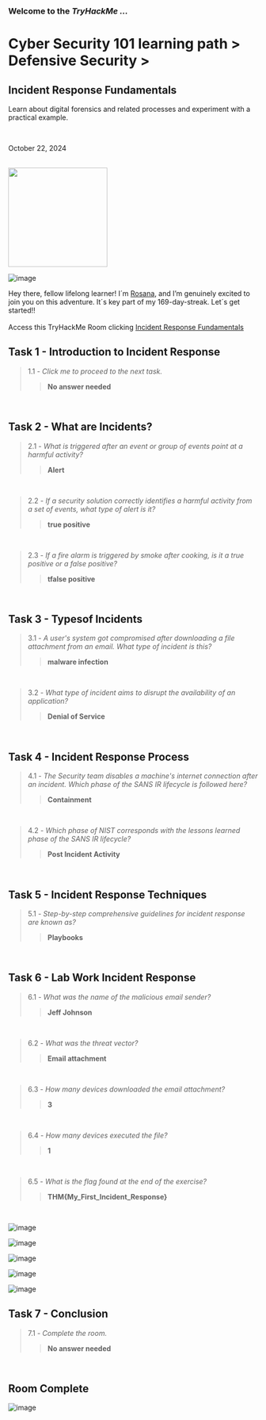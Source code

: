 <h3> Welcome to the <em>TryHackMe ...</em></h3>
<h1>Cyber Security 101 learning path > Defensive Security ></h1>
<h2>Incident Response Fundamentals</h2>
<p>Learn about digital forensics and related processes and experiment with a practical example.</p><br>
<p>October 22, 2024<br></p><br>

<img src="https://github.com/user-attachments/assets/f89974bc-8193-4e2f-b41e-1c56d67972cf" height="200" width="200">

![image](https://github.com/user-attachments/assets/84b8b9c9-cf29-42c1-840c-f2b6d67d5686)




<p>Hey there, fellow lifelong learner! I´m <a href="https://www.linkedin.com/in/rosanafssantos/">Rosana</a>, and I’m genuinely excited to join you on this adventure. It´s key part of my 169-day-streak. Let´s get started!!<br><br>
Access this TryHackMe Room clicking <a href="https://tryhackme.com/r/room/incidentresponsefundamentals">Incident Response Fundamentals</a></p>

<h2>Task 1 - Introduction to Incident Response</h2>

> 1.1 - <em>Click me to proceed to the next task.</em><br>
>> <strong>No answer needed</strong><br>
<p><br></p>



<h2>Task 2 - What are Incidents?</h2>

> 2.1 - <em>What is triggered after an event or group of events point at a harmful activity?</em><br>
>> <strong>Alert</strong><br>
<p><br></p>

> 2.2 - <em>If a security solution correctly identifies a harmful activity from a set of events, what type of alert is it?</em><br>
>> <strong>true positive</strong><br>
<p><br></p>

> 2.3 - <em>If a fire alarm is triggered by smoke after cooking, is it a true positive or a false positive?</em><br>
>> <strong>tfalse positive</strong><br>
<p><br></p>

<h2>Task 3 - Typesof Incidents</h2>

> 3.1 - <em>A user's system got compromised after downloading a file attachment from an email. What type of incident is this?</em><br>
>> <strong>malware infection</strong><br>
<p><br></p>

> 3.2 - <em>What type of incident aims to disrupt the availability of an application?</em><br>
>> <strong>Denial of Service</strong><br>
<p><br></p>

<h2>Task 4 - Incident Response Process</h2>

> 4.1 - <em>The Security team disables a machine's internet connection after an incident. Which phase of the SANS IR lifecycle is followed here?</em><br>
>> <strong>Containment</strong><br>
<p><br></p>

> 4.2 - <em>Which phase of NIST corresponds with the lessons learned phase of the SANS IR lifecycle?</em><br>
>> <strong>Post Incident Activity</strong><br>
<p><br></p>


<h2>Task 5 - Incident Response Techniques</h2>

> 5.1 - <em>Step-by-step comprehensive guidelines for incident response are known as?</em><br>
>> <strong>Playbooks</strong><br>
<p><br></p>


<h2>Task 6 - Lab Work Incident Response</h2>

> 6.1 - <em>What was the name of the malicious email sender? </em><br>
>> <strong>Jeff Johnson</strong><br>
<p><br></p>

> 6.2 - <em>What was the threat vector? </em><br>
>> <strong>Email attachment</strong><br>
<p><br></p>

> 6.3 - <em>How many devices downloaded the email attachment? </em><br>
>> <strong>3</strong><br>
<p><br></p>

> 6.4 - <em>How many devices executed the file? </em><br>
>> <strong>1</strong><br>
<p><br></p>

> 6.5 - <em>What is the flag found at the end of the exercise?  </em><br>
>> <strong>THM{My_First_Incident_Response}</strong><br>
<p><br></p>

![image](https://github.com/user-attachments/assets/0a4ea440-7a9b-4c0f-b6ce-622693e53086)

![image](https://github.com/user-attachments/assets/b675730d-2381-4032-8d36-18d70a7dfd7d)

![image](https://github.com/user-attachments/assets/aaf88e7b-7dfa-4d23-a4d6-80fb1c0f989d)

![image](https://github.com/user-attachments/assets/589a86c1-e8c1-42d6-a291-9492ef53178a)

![image](https://github.com/user-attachments/assets/5e99adf3-a492-4050-9513-94bac68940c4)

<h2>Task 7 - Conclusion</h2>

> 7.1 - <em>Complete the room. </em><br>
>> <strong>No answer needed</strong><br>
<p><br></p>



<h2>Room Complete</h2>

![image](https://github.com/user-attachments/assets/fd57df0d-1b63-4a04-bbea-77bef34c4b75)

